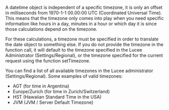 A datetime object is independent of a specific timezone, it is only an offset in milliseconds from 1970-1-1 00.00:00 UTC (Coordinated Universal Time).
This means that the timezone only comes into play when you need specific information like hours in a day, minutes in a hour or which day it is since those calculations depend on the
timezone.

For these calculations, a timezone must be specified in order to translate the date object to something else. If you do not provide the timezone in the function call, it will default to the timezone specified in the Lucee Administrator (Settings/Regional), or the timezone specified for the current request using the function setTimezone.

You can find a list of all available timezones in the Lucee administrator (Settings/Regional). Some examples of valid timezones:

- AGT (for time in Argentina)
- Europe/Zurich (for time in Zurich/Switzerland)
- HST (Hawaiian Standard Time in the USA)
- JVM (JVM / Server Default Timezone)